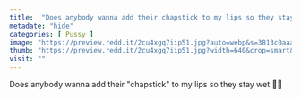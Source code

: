 ```yaml
---
title:  "Does anybody wanna add their chapstick to my lips so they stay wet 💋🔥"
metadate: "hide"
categories: [ Pussy ]
image: "https://preview.redd.it/2cu4xgq7iip51.jpg?auto=webp&s=3813c0aaa1affdb0da18c9efd038c1c3c6c63e02"
thumb: "https://preview.redd.it/2cu4xgq7iip51.jpg?width=640&crop=smart&auto=webp&s=99aa9125d1fa0d09f41fcf83a12a5fdbe9dcc15b"
visit: ""
---
```

Does anybody wanna add their "chapstick" to my lips so they stay wet 💋🔥
